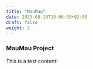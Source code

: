```yaml
---
title: "MauMau"
date: 2023-08-10T19:06:59+02:00
draft: false
weight: 2
---
```


### MauMau Project

This is a test content!